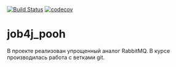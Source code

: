[![Build Status](https://travis-ci.org/RvDmitry/job4j_pooh.svg?branch=master)](https://travis-ci.org/RvDmitry/job4j_pooh)
[![codecov](https://codecov.io/gh/RvDmitry/job4j_pooh/branch/master/graph/badge.svg?token=DK4JCJ3JIC)](https://codecov.io/gh/RvDmitry/job4j_pooh)
# job4j_pooh
В проекте реализован упрощенный аналог RabbitMQ.
В курсе производилась работа с ветками git.